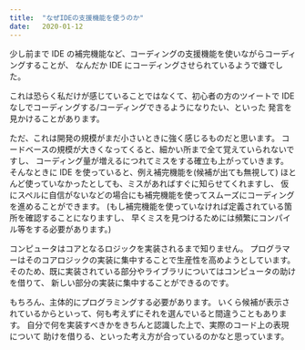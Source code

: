 ```yaml
---
title:  "なぜIDEの支援機能を使うのか"
date:   2020-01-12
---
```


少し前まで IDE の補完機能など、コーディングの支援機能を使いながらコーディングすることが、
なんだか IDE にコーディングさせられているようで嫌でした。

これは恐らく私だけが感じていることではなくて、初心者の方のツイートで
IDE なしでコーディングする/コーディングできるようになりたい、といった
発言を見かけることがあります。

ただ、これは開発の規模がまだ小さいときに強く感じるものだと思います。
コードベースの規模が大きくなってくると、細かい所まで全て覚えていられないですし、
コーディング量が増えるにつれてミスをする確立も上がっていきます。
そんなときに IDE を使っていると、例え補完機能を(候補が出ても無視して)
ほとんど使っていなかったとしても、ミスがあればすぐに知らせてくれますし、
仮にスペルに自信がないなどの場合にも補完機能を使ってスムーズにコーディングを進めることができます。
(もし補完機能を使っていなければ定義されている箇所を確認することになりますし、
早くミスを見つけるためには頻繁にコンパイル等をする必要があります。)

コンピュータはコアとなるロジックを実装されるまで知りません。
プログラマーはそのコアロジックの実装に集中することで生産性を高めようとしています。
そのため、既に実装されている部分やライブラリについてはコンピュータの助けを借りて、
新しい部分の実装に集中することができるのです。

もちろん、主体的にプログラミングする必要があります。
いくら候補が表示されているからといって、何も考えずにそれを選んでいると間違うこともあります。
自分で何を実装すべきかをきちんと認識した上で、実際のコード上の表現について
助けを借りる、といった考え方が合っているのかなと思っています。
